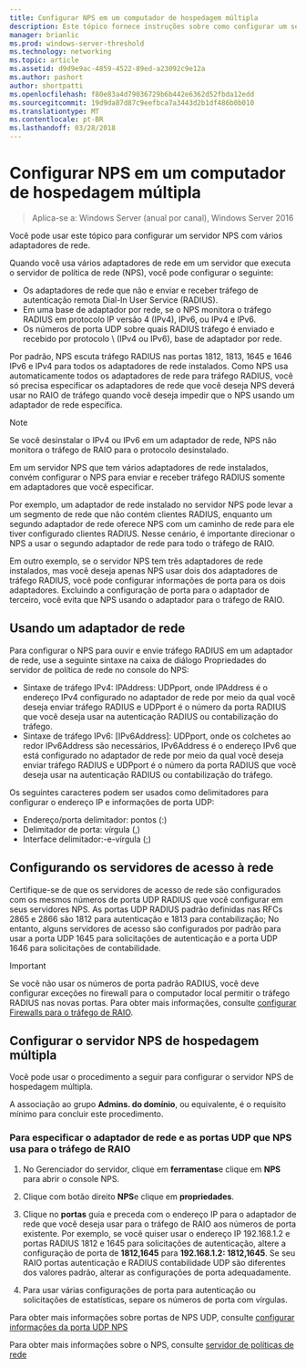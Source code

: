 ```yaml
---
title: Configurar NPS em um computador de hospedagem múltipla
description: Este tópico fornece instruções sobre como configurar um servidor com vários adaptadores de rede que está executando o servidor de políticas de rede no Windows Server 2016.
manager: brianlic
ms.prod: windows-server-threshold
ms.technology: networking
ms.topic: article
ms.assetid: d9d9e9ac-4859-4522-89ed-a23092c9e12a
ms.author: pashort
author: shortpatti
ms.openlocfilehash: f80e83a4d79036729b6b442e6362d52fbda12edd
ms.sourcegitcommit: 19d9da87d87c9eefbca7a3443d2b1df486b0b010
ms.translationtype: MT
ms.contentlocale: pt-BR
ms.lasthandoff: 03/28/2018
---
```

# <a name="configure-nps-on-a-multihomed-computer"></a>Configurar NPS em um computador de hospedagem múltipla

>Aplica-se a: Windows Server (anual por canal), Windows Server 2016

Você pode usar este tópico para configurar um servidor NPS com vários adaptadores de rede.

Quando você usa vários adaptadores de rede em um servidor que executa o servidor de política de rede (NPS), você pode configurar o seguinte:

- Os adaptadores de rede que não e enviar e receber tráfego de autenticação remota Dial-In User Service \(RADIUS\).
- Em uma base de adaptador por rede, se o NPS monitora o tráfego RADIUS em protocolo IP versão 4 \(IPv4\), IPv6, ou IPv4 e IPv6.
- Os números de porta UDP sobre quais RADIUS tráfego é enviado e recebido por protocolo \ (IPv4 ou IPv6\), base de adaptador por rede.

Por padrão, NPS escuta tráfego RADIUS nas portas 1812, 1813, 1645 e 1646 IPv6 e IPv4 para todos os adaptadores de rede instalados. Como NPS usa automaticamente todos os adaptadores de rede para tráfego RADIUS, você só precisa especificar os adaptadores de rede que você deseja NPS deverá usar no RAIO de tráfego quando você deseja impedir que o NPS usando um adaptador de rede específica.

>[!NOTE]
>Se você desinstalar o IPv4 ou IPv6 em um adaptador de rede, NPS não monitora o tráfego de RAIO para o protocolo desinstalado.

Em um servidor NPS que tem vários adaptadores de rede instalados, convém configurar o NPS para enviar e receber tráfego RADIUS somente em adaptadores que você especificar.

Por exemplo, um adaptador de rede instalado no servidor NPS pode levar a um segmento de rede que não contém clientes RADIUS, enquanto um segundo adaptador de rede oferece NPS com um caminho de rede para ele tiver configurado clientes RADIUS. Nesse cenário, é importante direcionar o NPS a usar o segundo adaptador de rede para todo o tráfego de RAIO.

Em outro exemplo, se o servidor NPS tem três adaptadores de rede instalados, mas você deseja apenas NPS usar dois dos adaptadores de tráfego RADIUS, você pode configurar informações de porta para os dois adaptadores. Excluindo a configuração de porta para o adaptador de terceiro, você evita que NPS usando o adaptador para o tráfego de RAIO.

## <a name="using-a-network-adapter"></a>Usando um adaptador de rede

Para configurar o NPS para ouvir e envie tráfego RADIUS em um adaptador de rede, use a seguinte sintaxe na caixa de diálogo Propriedades do servidor de política de rede no console do NPS:

- Sintaxe de tráfego IPv4: IPAddress: UDPport, onde IPAddress é o endereço IPv4 configurado no adaptador de rede por meio da qual você deseja enviar tráfego RADIUS e UDPport é o número da porta RADIUS que você deseja usar na autenticação RADIUS ou contabilização do tráfego.
- Sintaxe de tráfego IPv6: [IPv6Address]: UDPport, onde os colchetes ao redor IPv6Address são necessários, IPv6Address é o endereço IPv6 que está configurado no adaptador de rede por meio da qual você deseja enviar tráfego RADIUS e UDPport é o número da porta RADIUS que você deseja usar na autenticação RADIUS ou contabilização do tráfego.

Os seguintes caracteres podem ser usados como delimitadores para configurar o endereço IP e informações de porta UDP:

- Endereço/porta delimitador: pontos (:)
- Delimitador de porta: vírgula (,)
- Interface delimitador:-e-vírgula (;)

## <a name="configuring-network-access-servers"></a>Configurando os servidores de acesso à rede

Certifique-se de que os servidores de acesso de rede são configurados com os mesmos números de porta UDP RADIUS que você configurar em seus servidores NPS. As portas UDP RADIUS padrão definidas nas RFCs 2865 e 2866 são 1812 para autenticação e 1813 para contabilização; No entanto, alguns servidores de acesso são configurados por padrão para usar a porta UDP 1645 para solicitações de autenticação e a porta UDP 1646 para solicitações de contabilidade.

>[!IMPORTANT]
>Se você não usar os números de porta padrão RADIUS, você deve configurar exceções no firewall para o computador local permitir o tráfego RADIUS nas novas portas. Para obter mais informações, consulte [configurar Firewalls para o tráfego de RAIO](nps-firewalls-configure.md).

## <a name="configure-the-multihomed-nps-server"></a>Configurar o servidor NPS de hospedagem múltipla

Você pode usar o procedimento a seguir para configurar o servidor NPS de hospedagem múltipla.

A associação ao grupo **Admins. do domínio**, ou equivalente, é o requisito mínimo para concluir este procedimento.

### <a name="to-specify-the-network-adapter-and-udp-ports-that-nps-uses-for-radius-traffic"></a>Para especificar o adaptador de rede e as portas UDP que NPS usa para o tráfego de RAIO

1. No Gerenciador do servidor, clique em **ferramentas**e clique em **NPS** para abrir o console NPS.

2. Clique com botão direito **NPS**e clique em **propriedades**.

3. Clique no **portas** guia e preceda com o endereço IP para o adaptador de rede que você deseja usar para o tráfego de RAIO aos números de porta existente. Por exemplo, se você quiser usar o endereço IP 192.168.1.2 e portas RADIUS 1812 e 1645 para solicitações de autenticação, altere a configuração de porta de **1812,1645** para **192.168.1.2: 1812,1645**. Se seu RAIO portas autenticação e RADIUS contabilidade UDP são diferentes dos valores padrão, alterar as configurações de porta adequadamente.

4. Para usar várias configurações de porta para autenticação ou solicitações de estatísticas, separe os números de porta com vírgulas.

Para obter mais informações sobre portas de NPS UDP, consulte [configurar informações da porta UDP NPS](nps-udp-ports-configure.md)


Para obter mais informações sobre o NPS, consulte [servidor de políticas de rede](nps-top.md)

